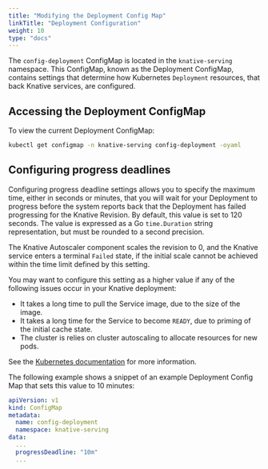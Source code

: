 ```yaml
---
title: "Modifying the Deployment Config Map"
linkTitle: "Deployment Configuration"
weight: 10
type: "docs"
---
```


The `config-deployment` ConfigMap is located in the `knative-serving` namespace.
This ConfigMap, known as the Deployment ConfigMap, contains settings that determine how Kubernetes `Deployment` resources, that back Knative services, are configured.

## Accessing the Deployment ConfigMap

To view the current Deployment ConfigMap:

```bash
kubectl get configmap -n knative-serving config-deployment -oyaml
```

## Configuring progress deadlines

Configuring progress deadline settings allows you to specify the maximum time, either in seconds or minutes, that you will wait for your Deployment to progress before the system reports back that the Deployment has failed progressing for the Knative Revision.
By default, this value is set to 120 seconds.
The value is expressed as a Go `time.Duration` string representation, but must be rounded to a second precision.

The Knative Autoscaler component scales the revision to 0, and the Knative service enters a terminal `Failed` state, if the initial scale cannot be achieved within the time limit defined by this setting.

You may want to configure this setting as a higher value if any of the following issues occur in your Knative deployment:

- It takes a long time to pull the Service image, due to the size of the image.
- It takes a long time for the Service to become `READY`, due to priming of the initial cache state.
- The cluster is relies on cluster autoscaling to allocate resources for new pods.

See the [Kubernetes documentation](https://kubernetes.io/docs/concepts/workloads/controllers/deployment/#progress-deadline-seconds) for more information.

The following example shows a snippet of an example Deployment Config Map that sets this value to 10 minutes:

```yaml
apiVersion: v1
kind: ConfigMap
metadata:
  name: config-deployment
  namespace: knative-serving
data:
  ...
  progressDeadline: "10m"
  ...
```
